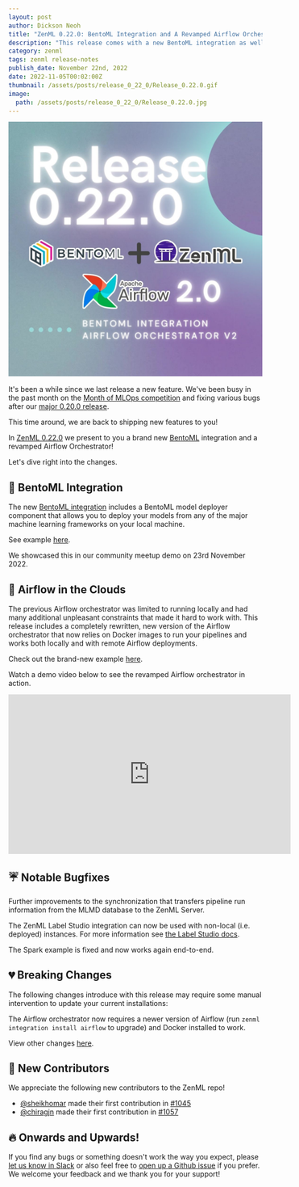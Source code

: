 ```yaml
---
layout: post
author: Dickson Neoh
title: "ZenML 0.22.0: BentoML Integration and A Revamped Airflow Orchestrator!"
description: "This release comes with a new BentoML integration as well as a reworked Airflow orchestrator. Additionally, it greatly improves the server performance as well as other small fixes and updates to our docs!"
category: zenml
tags: zenml release-notes
publish_date: November 22nd, 2022
date: 2022-11-05T00:02:00Z
thumbnail: /assets/posts/release_0_22_0/Release_0.22.0.gif
image:
  path: /assets/posts/release_0_22_0/Release_0.22.0.jpg
---
```


![Release 0.22.0](../assets/posts/release_0_22_0/Release_0.22.0.jpg)

It's been a while since we last release a new feature.
We've been busy in the past month on the [Month of MLOps competition](./2022-09-26-mlops-competition.md) and fixing various bugs after our [major 0.20.0 release](./2022-10-05-zenml-revamped.md).

This time around, we are back to shipping new features to you!

In [ZenML 0.22.0](https://github.com/zenml-io/zenml/releases/tag/0.22.0) we present to you a brand new [BentoML](https://www.bentoml.com/) integration and a revamped Airflow Orchestrator!

Let's dive right into the changes.

## 🤖 BentoML Integration

The new [BentoML integration](https://zenml.io/integrations/bentoml) includes a BentoML model deployer component that allows you to deploy your models from any of the major machine learning frameworks on your local machine.

See example [here](https://github.com/zenml-io/zenml/tree/main/examples/bentoml_deployment).

We showcased this in our community meetup demo on 23rd November 2022.


## 🚀 Airflow in the Clouds

The previous Airflow orchestrator was limited to running locally and had many additional unpleasant constraints that made it hard to work with. This release includes a completely rewritten, new version of the Airflow orchestrator that now relies on Docker images to run your pipelines and works both locally and with remote Airflow deployments.

Check out the brand-new example [here](https://github.com/zenml-io/zenml/tree/main/examples/airflow_orchestration).

Watch a demo video below to see the revamped Airflow orchestrator in action.
<iframe width="560" height="316" src="https://www.youtube-nocookie.com/embed/v-tEm4O61Y8" title="YouTube video player" frameborder="0" allow="accelerometer; autoplay; clipboard-write; encrypted-media; gyroscope; picture-in-picture" allowfullscreen></iframe>

## ☔ Notable Bugfixes

Further improvements to the synchronization that transfers pipeline run information from the MLMD database to the ZenML Server.

The ZenML Label Studio integration can now be used with non-local (i.e. deployed) instances. For more information see [the Label Studio docs](https://docs.zenml.io/component-gallery/annotators/label-studio).

The Spark example is fixed and now works again end-to-end.

## 💔 Breaking Changes

The following changes introduce with this release may require some manual
intervention to update your current installations:

The Airflow orchestrator now requires a newer version of Airflow (run `zenml integration install airflow` to upgrade) and Docker installed
to work.

View other changes [here](https://github.com/zenml-io/zenml/releases/edit/0.22.0).

## 🤗 New Contributors

We appreciate the following new contributors to the ZenML repo!

* [@sheikhomar](https://github.com/sheikhomar) made their first contribution in [#1045](https://github.com/zenml-io/zenml/pull/1045)
* [@chiragjn](https://github.com/chiragjn) made their first contribution in [#1057](https://github.com/zenml-io/zenml/pull/1057)

## 🔥 Onwards and Upwards!

If you find any bugs or something doesn't work the way you expect, please [let
us know in Slack](https://zenml.io/slack-invite) or also feel free to [open up a
Github issue](https://github.com/zenml-io/zenml/issues/new/choose) if you
prefer. We welcome your feedback and we thank you for your support!
